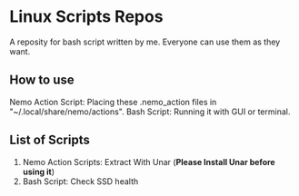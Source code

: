 # Linux Scripts Repos
A reposity for bash script written by me. Everyone can use them as they want.

## How to use
Nemo Action Script: Placing these .nemo_action files in "~/.local/share/nemo/actions".
Bash Script: Running it with GUI or terminal.

## List of Scripts
1. Nemo Action Scripts: Extract With Unar (**Please Install Unar before using it**)
2. Bash Script: Check SSD health
